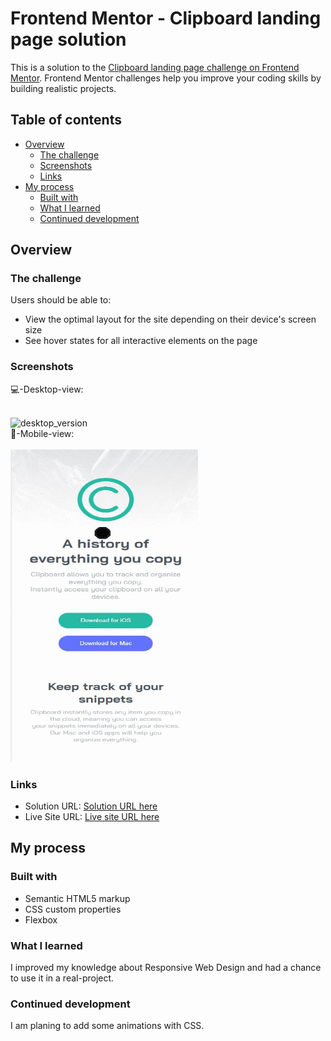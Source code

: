# Frontend Mentor - Clipboard landing page solution

This is a solution to the [Clipboard landing page challenge on Frontend Mentor](https://www.frontendmentor.io/challenges/clipboard-landing-page-5cc9bccd6c4c91111378ecb9). Frontend Mentor challenges help you improve your coding skills by building realistic projects.

## Table of contents

- [Overview](#overview)
  - [The challenge](#the-challenge)
  - [Screenshots](#screenshots)
  - [Links](#links)
- [My process](#my-process)
  - [Built with](#built-with)
  - [What I learned](#what-i-learned)
  - [Continued development](#continued-development)





## Overview

### The challenge

Users should be able to:

- View the optimal layout for the site depending on their device's screen size
- See hover states for all interactive elements on the page

### Screenshots


💻-Desktop-view:

<br/>
<img src="./desktop-view.gif" width="500" height="500" alt="desktop_version">
 <br/>
📱-Mobile-view:
<br/>
<br/>
<img src="./mobile-view.gif" width="300" height="500" alt="desktop_version">







### Links

- Solution URL: [Solution URL here](https://github.com/aLpSabre/Frontend-Mentor-Projects/tree/main/clipboard-landing-page-master)
- Live Site URL: [Live site URL here](https://alpsabre.github.io/Frontend-Mentor-Projects/clipboard-landing-page-master/)

## My process

### Built with

- Semantic HTML5 markup
- CSS custom properties
- Flexbox

### What I learned

I improved my knowledge about Responsive Web Design and had a chance to use it in a real-project.

### Continued development

I am planing to add some animations with CSS.



